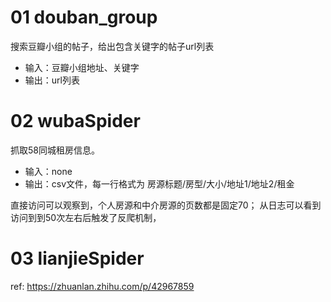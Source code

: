 
# 01 douban_group 

搜索豆瓣小组的帖子，给出包含关键字的帖子url列表

- 输入：豆瓣小组地址、关键字
- 输出：url列表


# 02 wubaSpider

抓取58同城租房信息。

- 输入：none
- 输出：csv文件，每一行格式为 房源标题/房型/大小/地址1/地址2/租金

直接访问可以观察到，个人房源和中介房源的页数都是固定70；
从日志可以看到访问到到50次左右后触发了反爬机制，


# 03 lianjieSpider

ref: https://zhuanlan.zhihu.com/p/42967859

